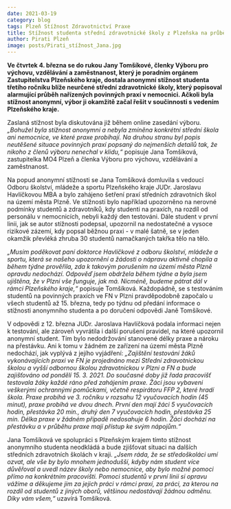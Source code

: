 ```yaml
---
date: 2021-03-19
category: blog
tags: Plzeň Stížnost Zdravotnictví Praxe
title: Stížnost studenta střední zdravotnické školy z Plzeňska na průběh povinných praxí nezapadla a aktivně se řeší!
author: Pirati Plzeň
image: posts/Pirati_stížnost_Jana.jpg
---
```


**Ve čtvrtek 4. března se do rukou Jany Tomšíkové, členky Výboru pro výchovu, vzdělávání a zaměstnanost, který je poradním orgánem Zastupitelstva Plzeňského kraje, dostala anonymní stížnost studenta třetího ročníku blíže neurčené střední zdravotnické školy, který popisoval alarmující průběh nařízených povinných praxí v nemocnici. Ačkoli byla stížnost anonymní, výbor ji okamžitě začal řešit v součinnosti s vedením Plzeňského kraje.**

Zaslaná stížnost byla diskutována již během online zasedání výboru. *„Bohužel byla stížnost anonymní a nebyla zmíněna konkrétní střední škola ani nemocnice, ve které praxe probíhají. Na druhou stranu byl popis neutěšené situace povinných praxí popsaný do nejmenších detailů tak, že nikoho z členů výboru nenechal v klidu,“* popisuje Jana Tomšíková, zastupitelka MO4 Plzeň a členka Výboru pro výchovu, vzdělávání a zaměstnanost. 

Na popud anonymní stížnosti se Jana Tomšíková domluvila s vedoucí Odboru školství, mládeže a sportu Plzeňského kraje JUDr. Jaroslavu Havlíčkovou MBA a bylo zahájeno šetření praxí středních zdravotních škol na území města Plzně. Ve stížnosti bylo například upozorněno na nerovné podmínky studentů a zdravotníků, kdy studenti na praxích, na rozdíl od personálu v nemocnicích, nebyli každý den testováni. Dále student v první linii, jak se autor stížnosti podepsal, upozornil na nedostatečné a vysoce rizikové zázemí, kdy popsal běžnou praxi - v malé šatně, se v jeden okamžik převléká zhruba 30 studentů namačkaných takřka tělo na tělo.

*„Musím poděkovat paní doktorce Havlíčkové z odboru školství, mládeže a sportu, která se našeho upozornění a žádosti o nápravu aktivně chopila a během týdne prověřila, zda k takovým porušením na území města Plzně opravdu nedochází. Odpověď jsem obdržela během týdne a byla jsem ujištěna, že v Plzni vše funguje, jak má. Nicméně, budeme pátrat dál v rámci Plzeňského kraje,“* popisuje Tomšíková. Každopádně, se s testováním studentů na povinných praxích ve FN v Plzni pravděpodobně započalo u všech studentů až 15. března, tedy po týdnu od předání informace o stížnosti anonymního studenta a po doručení odpovědi Janě Tomšíkové.

V odpovědi z 12. března JUDr. Jaroslava Havlíčková podala informaci nejen k testování, ale zároveň vyvrátila i další porušení pravidel, na které upozornil anonymní student. Tím bylo nedodržování stanovené délky praxe a nároku na přestávku. Ani k tomu v žádném ze zařízení na území města Plzně nedochází, jak vyplývá z jejího vyjádření: *„Zajištění testování žáků vykonávajících praxi ve FN je projednáno mezi Střední zdravotnickou školou a vyšší odbornou školou zdravotnickou v Plzni a FN a bude zajišťováno od pondělí 15. 3. 2021. Do současné doby již řada pracovišť testovala žáky každé ráno před zahájením praxe. Žáci jsou vybaveni veškerými ochrannými pomůckami, včetně respirátoru FFP 2, které hradí škola. Praxe probíhá ve 3. ročníku v rozsahu 12 vyučovacích hodin (45 minut), praxe probíhá ve dvou dnech. První den mají žáci 5 vyučovacích hodin, přestávka 20 min., druhý den 7 vyučovacích hodin, přestávka 25 min. Délka praxe v žádném případě nedosahuje 6 hodin. Žáci dochází na přestávku a v průběhu praxe mají přístup ke svým nápojům.“*

Jana Tomšíková ve spolupráci s Plzeňským krajem tímto stížnost anonymního studenta neodkládá a bude zjišťovat situaci na dalších středních zdravotních školách v kraji. *„Jsem ráda, že se středoškoláci umí ozvat, ale vše by bylo mnohem jednodušší, kdyby nám student více důvěřoval a uvedl název školy nebo nemocnice, aby bylo možné pomoci přímo na konkrétním pracovišti. Pomoci studentů v první linii si opravu vážíme a děkujeme jim za jejich práci v rámci praxí, za práci, za kterou na rozdíl od studentů z jiných oborů, většinou nedostávají žádnou odměnu. Díky vám všem,“* uzavírá Tomšíková. 

